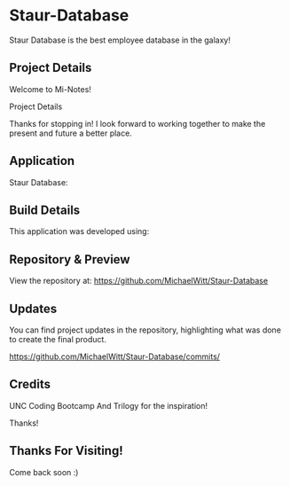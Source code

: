 # Staur-Database
Staur Database is the best employee database in the galaxy! 

## Project Details

Welcome to Mi-Notes! 

Project Details

Thanks for stopping in! I look forward to working together to make the present and future a better place.

## Application

Staur Database: 

## Build Details

This application was developed using: 

## Repository & Preview

View the repository at: https://github.com/MichaelWitt/Staur-Database

<!-- Preview: ![Screenshot](./assets/img/Note-Taker.png)
Demo: ![Screenshot](./assets/img/Note-Taker-Demo.png) -->

## Updates

You can find project updates in the repository, highlighting what was done to create the final product.

https://github.com/MichaelWitt/Staur-Database/commits/

## Credits

UNC Coding Bootcamp And Trilogy for the inspiration! 

Thanks! 

## Thanks For Visiting!

Come back soon :)
